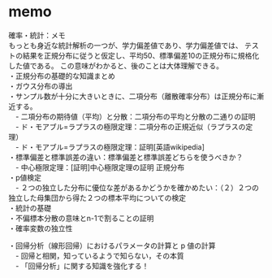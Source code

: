 # memo
  
確率・統計：メモ  
もっとも身近な統計解析の一つが、学力偏差値であり、学力偏差値では、 テストの結果を正規分布に従うと仮定し、平均50、標準偏差10の正規分布に規格化した値である。 この意味がわかると、後のことは大体理解できる。  
・正規分布の基礎的な知識まとめ  
・ガウス分布の導出  
・サンプル数が十分に大きいときに、二項分布（離散確率分布）は正規分布に漸近する。  
　- 二項分布の期待値（平均）と分散：二項分布の平均と分散の二通りの証明  
　- ド・モアブル=ラプラスの極限定理：二項分布の正規近似（ラプラスの定理）  
　- ド・モアブル=ラプラスの極限定理：証明[英語wikipedia]  
・標準偏差と標準誤差の違い：標準偏差と標準誤差どちらを使うべきか？  
　- 中心極限定理：[証明]中心極限定理の証明 正規分布  
・p値検定  
　- ２つの独立した分布に優位な差があるかどうかを確かめたい：（２）２つの独立した母集団から得た２つの標本平均についての検定  
・統計の基礎  
・不偏標本分散の意味とn-1で割ることの証明  
・確率変数の独立性  
  
・回帰分析（線形回帰）におけるパラメータの計算と p 値の計算  
　- 回帰と相関，知っているようで知らない，その本質  
　- 「回帰分析」に関する知識を強化する！  
  
